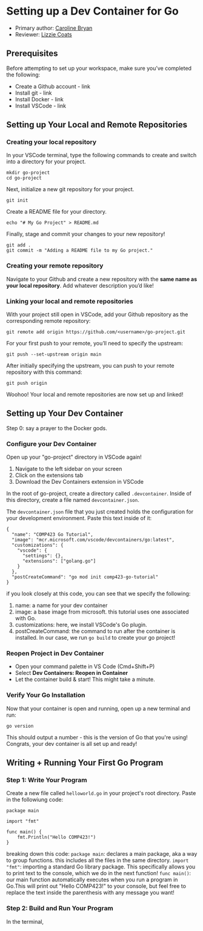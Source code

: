 # Setting up a Dev Container for Go

* Primary author: [Caroline Bryan](https://github.com/cgbryan1)
* Reviewer: [Lizzie Coats](https://github.com/escoats)

## Prerequisites
Before attempting to set up your workspace, make sure you’ve completed the following:

* Create a Github account - link
* Install git - link
* Install Docker - link
* Install VSCode - link

## Setting up Your Local and Remote Repositories

### Creating your local repository

In your VSCode terminal, type the following commands to create and switch into a directory for your project. 

```
mkdir go-project
cd go-project
```

Next, initialize a new git repository for your project.
```
git init
```

Create a README file for your directory.
```
echo "# My Go Project" > README.md
```

Finally, stage and commit your changes to your new repository!
```
git add .
git commit -m "Adding a README file to my Go project."
```



### Creating your remote repository

Navigate to your Github and create a new repository with the **same name as your local repository**. Add whatever description you’d like!



### Linking your local and remote repositories
With your project still open in VSCode, add your Github repository as the corresponding remote repository:
```
git remote add origin https://github.com/<username>/go-project.git
```

For your first push to your remote, you’ll need to specify the upstream:
```
git push --set-upstream origin main
```

After initially specifying the upstream, you can push to your remote repository with this command:
```
git push origin
```

Woohoo! Your local and remote repositories are now set up and linked!


## Setting up Your Dev Container

Step 0: say a prayer to the Docker gods.

### Configure your Dev Container

Open up your "go-project" directory in VSCode again!
1. Navigate to the left sidebar on your screen
2. Click on the extensions tab
3. Download the Dev Containers extension in VSCode

In the root of go-project, create a directory called ```.devcontainer```. Inside of this directory, create a file named ```devcontainer.json```.

The ```devcontainer.json``` file that you just created holds the configuration for your development environment.
Paste this text inside of it:
```
{
  "name": "COMP423 Go Tutorial",
  "image": "mcr.microsoft.com/vscode/devcontainers/go:latest",
  "customizations": {
    "vscode": {
      "settings": {},
      "extensions": ["golang.go"]
    }
  },
  "postCreateCommand": "go mod init comp423-go-tutorial"
}
```

if you look closely at this code, you can see that we specify the following:
1. name: a name for your dev container
2. image: a base image from microsoft. this tutorial uses one associated with Go.
3. customizations: here, we install VSCode's Go plugin.
4. postCreateCommand: the command to run after the container is installed. In our case, we run ```go build``` to create your go project!

### Reopen Project in Dev Container

* Open your command palette in VS Code (Cmd+Shift+P)
* Select **Dev Containers: Reopen in Container**
* Let the container build & start! This might take a minute.

### Verify Your Go Installation

Now that your container is open and running, open up a new terminal and run:
```
go version
```
This should output a number - this is the version of Go that you're using!
Congrats, your dev container is all set up and ready!

## Writing + Running Your First Go Program

### Step 1: Write Your Program

Create a new file called ```helloworld.go``` in your project's root directory.
Paste in the followiung code:

```
package main

import "fmt"

func main() {
    fmt.Println("Hello COMP423!")
}
```

breaking down this code:
```package main```: declares a main package, aka a way to group functions. this includes all the files in the same directory.
```import "fmt"```: importing a standard Go library package. This specifically allows you to print text to the console, which we do in the next function!
```func main()```: our main function automatically executes when you run a program in Go.This will print out "Hello COMP423!" to your console, but feel free to replace the text inside the parenthesis with any message you want!

### Step 2: Build and Run Your Program

In the terminal,